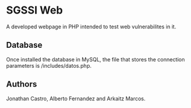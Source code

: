 # SGSSI Web

A developed webpage in PHP intended to test web vulnerabilites in it.

## Database

Once installed the database in MySQL, the file that stores the connection parameters is /includes/datos.php.

## Authors

Jonathan Castro, Alberto Fernandez and Arkaitz Marcos.
